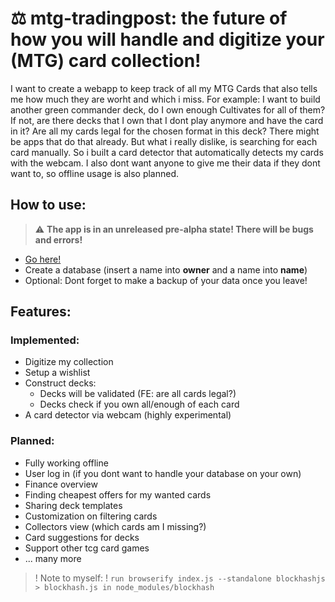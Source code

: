 # ⚖️ mtg-tradingpost: the future of how you will handle and digitize your (MTG) card collection!

I want to create a webapp to keep track of all my MTG Cards that also tells me how much they are worht and which i miss. For example: I want to build another green commander deck, do I own enough Cultivates for all of them? If not, are there decks that I own that I dont play anymore and have the card in it? Are all my cards legal for the chosen format in this deck? There might be apps that do that already. But what i really dislike, is searching for each card manually. So i built a card detector that automatically detects my cards with the webcam. I also dont want anyone to give me their data if they dont want to, so offline usage is also planned.

## How to use:

> :warning: **The app is in an unreleased pre-alpha state! There will be bugs and errors!**

- [Go here!](https://mtg-tradingpost-frontend.web.app/)
- Create a database (insert a name into **owner** and a name into **name**)
- Optional: Dont forget to make a backup of your data once you leave!

## Features:

### Implemented:

- Digitize my collection
- Setup a wishlist
- Construct decks:
  - Decks will be validated (FE: are all cards legal?)
  - Decks check if you own all/enough of each card
- A card detector via webcam (highly experimental)

### Planned:

- Fully working offline
- User log in (if you dont want to handle your database on your own)
- Finance overview
- Finding cheapest offers for my wanted cards
- Sharing deck templates
- Customization on filtering cards
- Collectors view (which cards am I missing?)
- Card suggestions for decks
- Support other tcg card games
- ... many more

> ! Note to myself:
> ! `run browserify index.js --standalone blockhashjs > blockhash.js in node_modules/blockhash`
